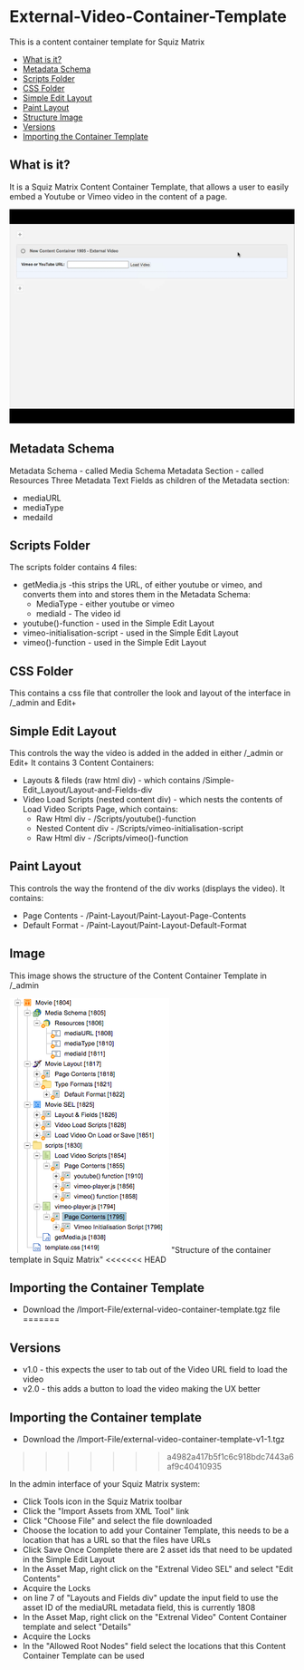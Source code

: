 # External-Video-Container-Template
This is a content container template for Squiz Matrix
* [What is it?](#what-is-it)
* [Metadata Schema](#metadata-schema)
* [Scripts Folder](#scripts-folder)
* [CSS Folder](#css-folder)
* [Simple Edit Layout](#simple-edit-layout)
* [Paint Layout](#paint-layout)
* [Structure Image](#image)
* [Versions](#versions)
* [Importing the Container Template](#importing-the-container-template)
## What is it?
It is a Squiz Matrix Content Container Template, that allows a user to easily embed a Youtube or Vimeo video in the content of a page.

![External Vieo Template demo](https://github.com/dletorey/External-Video-Container-Template/blob/master/Images/external-video-demo-v1-1.gif)
## Metadata Schema
Metadata Schema - called Media Schema
Metadata Section - called Resources
Three Metadata Text Fields as children of the Metadata section:
* mediaURL
* mediaType
* medaiId
## Scripts Folder
The scripts folder contains 4 files:
* getMedia.js -this strips the URL, of either youtube or vimeo, and converts them into and stores them in the Metadata Schema:
  * MediaType - either youtube or vimeo
  * mediaId - The video id
* youtube()-function - used in the Simple Edit Layout
* vimeo-initialisation-script - used in the Simple Edit Layout
* vimeo()-function - used in the Simple Edit Layout
## CSS Folder
This contains a css file that controller the look and layout of the interface in /_admin and Edit+
## Simple Edit Layout
This controls the way the video is added in the added in either /_admin or Edit+
It contains 3 Content Containers:
* Layouts & fileds (raw html div) - which contains /Simple-Edit_Layout/Layout-and-Fields-div
* Video Load Scripts (nested content div) - which nests the contents of Load Video Scripts Page, which contains:
  * Raw Html div - /Scripts/youtube()-function
  * Nested Content div - /Scripts/vimeo-initialisation-script
  * Raw Html div - /Scripts/vimeo()-function
## Paint Layout
This controls the way the frontend of the div works (displays the video).
It contains:
* Page Contents - /Paint-Layout/Paint-Layout-Page-Contents
* Default Format - /Paint-Layout/Paint-Layout-Default-Format
## Image
This image shows the structure of the Content Container Template in /_admin

![Structure in Matrix](https://github.com/dletorey/External-Video-Container-Template/blob/master/Images/external-video-Container-Template.png) "Structure of the container template in Squiz Matrix"
<<<<<<< HEAD
## Importing the Container Template
* Download the /Import-File/external-video-container-template.tgz file
=======
## Versions
* v1.0 - this expects the user to tab out of the Video URL field to load the video
* v2.0 - this adds a button to load the video making the UX better
## Importing the Container template
* Download the /Import-File/external-video-container-template-v1-1.tgz
>>>>>>> a4982a417b5f1c6c918bdc7443a6af9c40410935

In the admin interface of your Squiz Matrix system:
* Click Tools icon in the Squiz Matrix toolbar
* Click the "Import Assets from XML Tool" link
* Click "Choose File" and select the file downloaded
* Choose the location to add your Container Template, this needs to be a location that has a URL so that the files have URLs
* Click Save
Once Complete there are 2 asset ids that need to be updated in the Simple Edit Layout
* In the Asset Map, right click on the "Extrenal Video SEL" and select "Edit Contents"
* Acquire the Locks
* on line 7 of "Layouts and Fields div" update the input field to use the asset ID of the mediaURL metadata field, this is currently 1808
* In the Asset Map, right click on the "Extrenal Video" Content Container template and select "Details"
* Acquire the Locks
* In the "Allowed Root Nodes" field select the locations that this Content Container Template can be used
